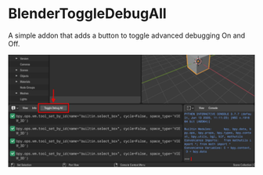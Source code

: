 # BlenderToggleDebugAll
A simple addon that adds a button to toggle advanced debugging On and Off.

![Alt text](./ScreenShot.jpg?raw=true "Title")
